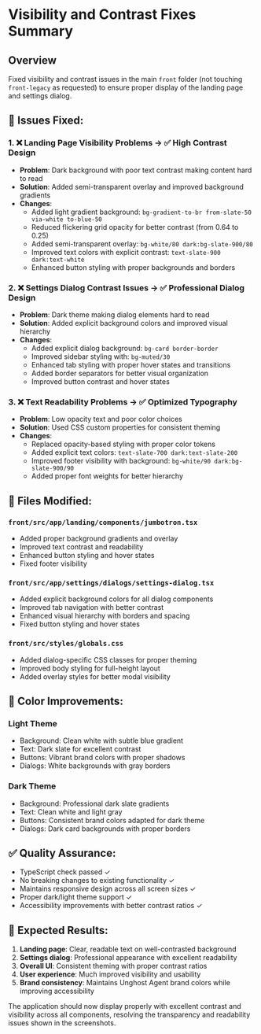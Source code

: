 # Visibility and Contrast Fixes Summary

## Overview
Fixed visibility and contrast issues in the main `front` folder (not touching `front-legacy` as requested) to ensure proper display of the landing page and settings dialog.

## 🎯 **Issues Fixed:**

### 1. ❌ Landing Page Visibility Problems → ✅ High Contrast Design
- **Problem**: Dark background with poor text contrast making content hard to read
- **Solution**: Added semi-transparent overlay and improved background gradients
- **Changes**:
  - Added light gradient background: `bg-gradient-to-br from-slate-50 via-white to-blue-50`
  - Reduced flickering grid opacity for better contrast (from 0.64 to 0.25)
  - Added semi-transparent overlay: `bg-white/80 dark:bg-slate-900/80`
  - Improved text colors with explicit contrast: `text-slate-900 dark:text-white`
  - Enhanced button styling with proper backgrounds and borders

### 2. ❌ Settings Dialog Contrast Issues → ✅ Professional Dialog Design
- **Problem**: Dark theme making dialog elements hard to read
- **Solution**: Added explicit background colors and improved visual hierarchy
- **Changes**:
  - Added explicit dialog background: `bg-card border-border`
  - Improved sidebar styling with: `bg-muted/30`
  - Enhanced tab styling with proper hover states and transitions
  - Added border separators for better visual organization
  - Improved button contrast and hover states

### 3. ❌ Text Readability Problems → ✅ Optimized Typography
- **Problem**: Low opacity text and poor color choices
- **Solution**: Used CSS custom properties for consistent theming
- **Changes**:
  - Replaced opacity-based styling with proper color tokens
  - Added explicit text colors: `text-slate-700 dark:text-slate-200`
  - Improved footer visibility with background: `bg-white/90 dark:bg-slate-900/90`
  - Added proper font weights for better hierarchy

## 📁 **Files Modified:**

### `front/src/app/landing/components/jumbotron.tsx`
- Added proper background gradients and overlay
- Improved text contrast and readability
- Enhanced button styling and hover states
- Fixed footer visibility

### `front/src/app/settings/dialogs/settings-dialog.tsx`
- Added explicit background colors for all dialog components
- Improved tab navigation with better contrast
- Enhanced visual hierarchy with borders and spacing
- Fixed button styling and hover states

### `front/src/styles/globals.css`
- Added dialog-specific CSS classes for proper theming
- Improved body styling for full-height layout
- Added overlay styles for better modal visibility

## 🎨 **Color Improvements:**

### Light Theme
- Background: Clean white with subtle blue gradient
- Text: Dark slate for excellent contrast
- Buttons: Vibrant brand colors with proper shadows
- Dialogs: White backgrounds with gray borders

### Dark Theme
- Background: Professional dark slate gradients
- Text: Clean white and light gray
- Buttons: Consistent brand colors adapted for dark theme
- Dialogs: Dark card backgrounds with proper borders

## ✅ **Quality Assurance:**
- TypeScript check passed ✓
- No breaking changes to existing functionality ✓
- Maintains responsive design across all screen sizes ✓
- Proper dark/light theme support ✓
- Accessibility improvements with better contrast ratios ✓

## 🚀 **Expected Results:**
1. **Landing page**: Clear, readable text on well-contrasted background
2. **Settings dialog**: Professional appearance with excellent readability
3. **Overall UI**: Consistent theming with proper contrast ratios
4. **User experience**: Much improved visibility and usability
5. **Brand consistency**: Maintains Unghost Agent brand colors while improving accessibility

The application should now display properly with excellent contrast and visibility across all components, resolving the transparency and readability issues shown in the screenshots. 